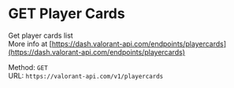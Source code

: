 # GET Player Cards

Get player cards list  
More info at [https://dash.valorant-api.com/endpoints/playercards](https://dash.valorant-api.com/endpoints/playercards)  


Method: `GET`  
URL: `https://valorant-api.com/v1/playercards`  
